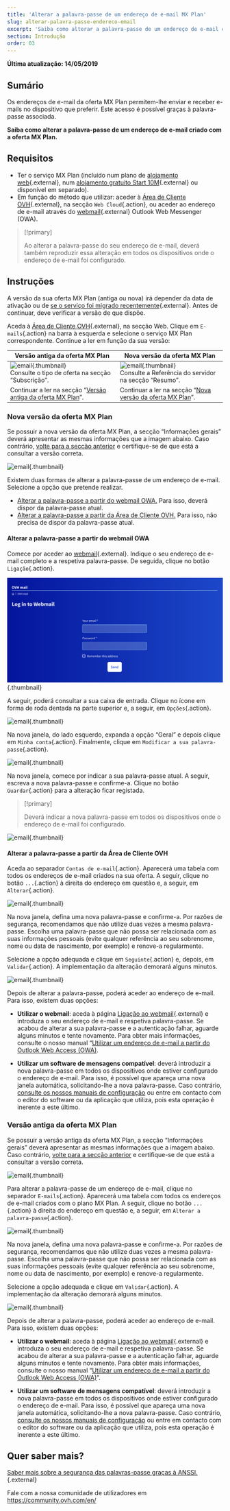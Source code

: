 ```yaml
---
title: 'Alterar a palavra-passe de um endereço de e-mail MX Plan'
slug: alterar-palavra-passe-endereco-email
excerpt: 'Saiba como alterar a palavra-passe de um endereço de e-mail criado com a oferta MX Plan'
section: Introdução
order: 03
---
```


**Última atualização: 14/05/2019**

## Sumário

Os endereços de e-mail da oferta MX Plan permitem-lhe enviar e receber e-mails no dispositivo que preferir. Este acesso é possível graças à palavra-passe associada.

**Saiba como alterar a palavra-passe de um endereço de e-mail criado com a oferta MX Plan.**

## Requisitos

- Ter o serviço MX Plan (incluído num plano de [alojamento web](https://www.ovhcloud.com/pt/web-hosting/){.external}, num [alojamento gratuito Start 10M](https://www.ovhcloud.com/pt/domains/free-web-hosting/){.external} ou disponível em separado).
- Em função do método que utilizar: aceder à [Área de Cliente OVH](https://www.ovh.com/auth/?action=gotomanager&from=https://www.ovh.pt/&ovhSubsidiary=pt){.external}, na secção `Web Cloud`{.action}, ou aceder ao endereço de e-mail através do [webmail]({ovh_www}/mail/){.external} Outlook Web Messenger (OWA).

> [!primary]
>
> Ao alterar a palavra-passe do seu endereço de e-mail, deverá também reproduzir essa alteração em todos os dispositivos onde o endereço de e-mail foi configurado.
>

## Instruções

A versão da sua oferta MX Plan (antiga ou nova) irá depender da data de ativação ou de [se o serviço foi migrado recentemente]({ovh_www}/mxplan-migration/){.external}. Antes de continuar, deve verificar a versão de que dispõe. 

Aceda à [Área de Cliente OVH](https://www.ovh.com/auth/?action=gotomanager&from=https://www.ovh.pt/&ovhSubsidiary=pt){.external}, na secção Web. Clique em `E-mails`{.action} na barra à esquerda e selecione o serviço MX Plan correspondente. Continue a ler em função da sua versão:

|Versão antiga da oferta MX Plan|Nova versão da oferta MX Plan|
|---|---|
|![email](images/mxplan-password-legacy-step1.png){.thumbnail}<br> Consulte o tipo de oferta na secção “Subscrição”.|![email](images/mxplan-password-new-step1.png){.thumbnail}<br>Consulte a Referência do servidor na secção “Resumo”.|
|Continuar a ler na secção “[Versão antiga da oferta MX Plan](./#versao-antiga-da-oferta-mx-plan)”.|Continuar a ler na secção “[Nova versão da oferta MX Plan](./#nova-versao-da-oferta-mx-plan)”.|

### Nova versão da oferta MX Plan

Se possuir a nova versão da oferta MX Plan, a secção “Informações gerais” deverá apresentar as mesmas informações que a imagem abaixo. Caso contrário, [volte para a secção anterior](./#instrucoes) e certifique-se de que está a consultar a versão correta.  

![email](images/mxplan-password-new-step1.png){.thumbnail}

Existem duas formas de alterar a palavra-passe de um endereço de e-mail. Selecione a opção que pretende realizar.

- [Alterar a palavra-passe a partir do webmail OWA.](./#alterar-a-palavra-passe-a-partir-do-webmail-owa) Para isso, deverá dispor da palavra-passe atual. 
- [Alterar a palavra-passe a partir da Área de Cliente OVH.](./#alterar-a-palavra-passe-a-partir-da-area-de-cliente-ovh) Para isso, não precisa de dispor da palavra-passe atual.

#### Alterar a palavra-passe a partir do webmail OWA

Comece por aceder ao [webmail]({ovh_www}/mail/){.external}. Indique o seu endereço de e-mail completo e a respetiva palavra-passe. De seguida, clique no botão `Ligação`{.action}. 

![email](images/mxplan-password-new-step2.png){.thumbnail}

A seguir, poderá consultar a sua caixa de entrada. Clique no ícone em forma de roda dentada na parte superior e, a seguir, em `Opções`{.action}.

![email](images/mxplan-password-new-step3.png){.thumbnail}

Na nova janela, do lado esquerdo, expanda a opção “Geral” e depois clique em `Minha conta`{.action}. Finalmente, clique em `Modificar a sua palavra-passe`{.action}.

![email](images/mxplan-password-new-step4.png){.thumbnail}

Na nova janela, comece por indicar a sua palavra-passe atual. A seguir, escreva a nova palavra-passe e confirme-a. Clique no botão `Guardar`{.action} para a alteração ficar registada.

> [!primary]
>
> Deverá indicar a nova palavra-passe em todos os dispositivos onde o endereço de e-mail foi configurado.
>

![email](images/mxplan-password-new-step5.png){.thumbnail}

#### Alterar a palavra-passe a partir da Área de Cliente OVH

Aceda ao separador `Contas de e-mail`{.action}. Aparecerá uma tabela com todos os endereços de e-mail criados na sua oferta. A seguir, clique no botão `...`{.action} à direita do endereço em questão e, a seguir, em `Alterar`{.action}.

![email](images/mxplan-password-new-step6.png){.thumbnail}

Na nova janela, defina uma nova palavra-passe e confirme-a. Por razões de segurança, recomendamos que não utilize duas vezes a mesma palavra-passe. Escolha uma palavra-passe que não possa ser relacionada com as suas informações pessoais (evite qualquer referência ao seu sobrenome, nome ou data de nascimento, por exemplo) e renove-a regularmente.

Selecione a opção adequada e clique em `Seguinte`{.action} e, depois, em `Validar`{.action}. A implementação da alteração demorará alguns minutos.

![email](images/mxplan-password-new-step7.png){.thumbnail}

Depois de alterar a palavra-passe, poderá aceder ao endereço de e-mail. Para isso, existem duas opções:

- **Utilizar o webmail**: aceda à página [Ligação ao webmail]({ovh_www}/mail/){.external} e introduza o seu endereço de e-mail e respetiva palavra-passe. Se acabou de alterar a sua palavra-passe e a autenticação falhar, aguarde alguns minutos e tente novamente. Para obter mais informações, consulte o nosso manual “[Utilizar um endereço de e-mail a partir do Outlook Web Access (OWA)](../utilizacao-owa/).

- **Utilizar um software de mensagens compatível**: deverá introduzir a nova palavra-passe em todos os dispositivos onde estiver configurado o endereço de e-mail. Para isso, é possível que apareça uma nova janela automática, solicitando-lhe a nova palavra-passe. Caso contrário, [consulte os nossos manuais de configuração](https://docs.ovh.com/pt/emails/) ou entre em contacto com o editor do software ou da aplicação que utiliza, pois esta operação é inerente a este último.

### Versão antiga da oferta MX Plan

Se possuir a versão antiga da oferta MX Plan, a secção “Informações gerais” deverá apresentar as mesmas informações que a imagem abaixo. Caso contrário, [volte para a secção anterior](./#instrucoes) e certifique-se de que está a consultar a versão correta. 

![email](images/mxplan-password-legacy-step1.png){.thumbnail}

Para alterar a palavra-passe de um endereço de e-mail, clique no separador `E-mails`{.action}. Aparecerá uma tabela com todos os endereços de e-mail criados com o plano MX Plan. A seguir, clique no botão `...`{.action} à direita do endereço em questão e, a seguir, em `Alterar a palavra-passe`{.action}.

![email](images/mxplan-password-legacy-step2.png){.thumbnail}

Na nova janela, defina uma nova palavra-passe e confirme-a. Por razões de segurança, recomendamos que não utilize duas vezes a mesma palavra-passe. Escolha uma palavra-passe que não possa ser relacionada com as suas informações pessoais (evite qualquer referência ao seu sobrenome, nome ou data de nascimento, por exemplo) e renove-a regularmente.

Selecione a opção adequada e clique em `Validar`{.action}. A implementação da alteração demorará alguns minutos.

![email](images/mxplan-password-legacy-step3.png){.thumbnail}

Depois de alterar a palavra-passe, poderá aceder ao endereço de e-mail. Para isso, existem duas opções:

- **Utilizar o webmail**: aceda à página [Ligação ao webmail]({ovh_www}/mail/){.external} e introduza o seu endereço de e-mail e respetiva palavra-passe. Se acabou de alterar a sua palavra-passe e a autenticação falhar, aguarde alguns minutos e tente novamente. Para obter mais informações, consulte o nosso manual “[Utilizar um endereço de e-mail a partir do Outlook Web Access (OWA)](../utilizacao-owa/)”.

- **Utilizar um software de mensagens compatível**: deverá introduzir a nova palavra-passe em todos os dispositivos onde estiver configurado o endereço de e-mail. Para isso, é possível que apareça uma nova janela automática, solicitando-lhe a nova palavra-passe. Caso contrário, [consulte os nossos manuais de configuração](https://docs.ovh.com/pt/emails/) ou entre em contacto com o editor do software ou da aplicação que utiliza, pois esta operação é inerente a este último.

## Quer saber mais?

[Saber mais sobre a segurança das palavras-passe graças à ANSSI.](http://www.ssi.gouv.fr/en/){.external}

Fale com a nossa comunidade de utilizadores em <https://community.ovh.com/en/>